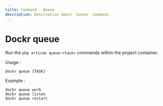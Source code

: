 ```yaml
---
title: Command - Queue
description: Description about 'queue' command.
---
```


# Dockr queue

Run the `php artisan queue:<task>` commands within the project container.

Usage :

```
dockr queue [TASK]
```

Example :

```
dockr queue work
dockr queue listen
dockr queue restart
```
